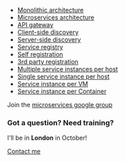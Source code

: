---
---
* [Monolithic architecture](/patterns/monolithic.html)
* [Microservices architecture](/patterns/microservices.html)
* [API gateway](/patterns/apigateway.html)
* [Client-side discovery](/patterns/client-side-discovery.html)
* [Server-side discovery](/patterns/server-side-discovery.html)
* [Service registry](/patterns/service-registry.html)
* [Self registration](/patterns/self-registration.html)
* [3rd party registration](/patterns/3rd-party-registration.html)
* [Multiple service instances per host](/patterns/deployment/multiple-services-per-host.html)
* [Single service instance per host](/patterns/deployment/single-service-per-host.html)
* [Service instance per VM](/patterns/deployment/service-per-vm.html)
* [Service instance per Container](/patterns/deployment/service-per-container.html)

Join the [microservices google group](https://groups.google.com/forum/#!forum/microservices)

<div class="bg-info well well-lg" style="width:80%;">
  <h3>Got a question? Need training?</h3>
  <p>I'll be in <b>London</b> in October!</p>
  <a class="btn btn-primary" href="http://www.chrisrichardson.net/microserviceslanding.html">Contact me</a>
</div>
